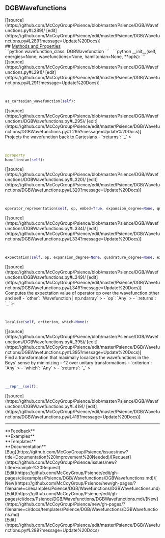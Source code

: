 ## <a id="Psience.DGB.Wavefunctions.DGBWavefunctions">DGBWavefunctions</a> 

<div class="docs-source-link" markdown="1">
[[source](https://github.com/McCoyGroup/Psience/blob/master/Psience/DGB/Wavefunctions.py#L289)/
[edit](https://github.com/McCoyGroup/Psience/edit/master/Psience/DGB/Wavefunctions.py#L289?message=Update%20Docs)]
</div>









<div class="collapsible-section">
 <div class="collapsible-section collapsible-section-header" markdown="1">
## <a class="collapse-link" data-toggle="collapse" href="#methods" markdown="1"> Methods and Properties</a> <a class="float-right" data-toggle="collapse" href="#methods"><i class="fa fa-chevron-down"></i></a>
 </div>
 <div class="collapsible-section collapsible-section-body collapse show" id="methods" markdown="1">
 ```python
wavefunction_class: DGBWavefunction
```
<a id="Psience.DGB.Wavefunctions.DGBWavefunctions.__init__" class="docs-object-method">&nbsp;</a> 
```python
__init__(self, energies=None, wavefunctions=None, hamiltonian=None, **opts): 
```
<div class="docs-source-link" markdown="1">
[[source](https://github.com/McCoyGroup/Psience/blob/master/Psience/DGB/Wavefunctions.py#L291)/
[edit](https://github.com/McCoyGroup/Psience/edit/master/Psience/DGB/Wavefunctions.py#L291?message=Update%20Docs)]
</div>


<a id="Psience.DGB.Wavefunctions.DGBWavefunctions.as_cartesian_wavefunction" class="docs-object-method">&nbsp;</a> 
```python
as_cartesian_wavefunction(self): 
```
<div class="docs-source-link" markdown="1">
[[source](https://github.com/McCoyGroup/Psience/blob/master/Psience/DGB/Wavefunctions/DGBWavefunctions.py#L295)/
[edit](https://github.com/McCoyGroup/Psience/edit/master/Psience/DGB/Wavefunctions/DGBWavefunctions.py#L295?message=Update%20Docs)]
</div>
Projects the wavefunction back to Cartesians
  - `:returns`: `_`
    >


<a id="Psience.DGB.Wavefunctions.DGBWavefunctions.hamiltonian" class="docs-object-method">&nbsp;</a> 
```python
@property
hamiltonian(self): 
```
<div class="docs-source-link" markdown="1">
[[source](https://github.com/McCoyGroup/Psience/blob/master/Psience/DGB/Wavefunctions/DGBWavefunctions.py#L320)/
[edit](https://github.com/McCoyGroup/Psience/edit/master/Psience/DGB/Wavefunctions/DGBWavefunctions.py#L320?message=Update%20Docs)]
</div>


<a id="Psience.DGB.Wavefunctions.DGBWavefunctions.operator_representation" class="docs-object-method">&nbsp;</a> 
```python
operator_representation(self, op, embed=True, expansion_degree=None, quadrature_degree=None, expansion_type=None): 
```
<div class="docs-source-link" markdown="1">
[[source](https://github.com/McCoyGroup/Psience/blob/master/Psience/DGB/Wavefunctions/DGBWavefunctions.py#L334)/
[edit](https://github.com/McCoyGroup/Psience/edit/master/Psience/DGB/Wavefunctions/DGBWavefunctions.py#L334?message=Update%20Docs)]
</div>


<a id="Psience.DGB.Wavefunctions.DGBWavefunctions.expectation" class="docs-object-method">&nbsp;</a> 
```python
expectation(self, op, expansion_degree=None, quadrature_degree=None, expansion_type=None, embed=True, other=None): 
```
<div class="docs-source-link" markdown="1">
[[source](https://github.com/McCoyGroup/Psience/blob/master/Psience/DGB/Wavefunctions/DGBWavefunctions.py#L349)/
[edit](https://github.com/McCoyGroup/Psience/edit/master/Psience/DGB/Wavefunctions/DGBWavefunctions.py#L349?message=Update%20Docs)]
</div>
Computes the expectation value of operator op over the wavefunction other and self
  - `other`: `Wavefunction | np.ndarray`
    > 
  - `op`: `Any`
    > 
  - `:returns`: `_`
    >


<a id="Psience.DGB.Wavefunctions.DGBWavefunctions.localize" class="docs-object-method">&nbsp;</a> 
```python
localize(self, criterion, which=None): 
```
<div class="docs-source-link" markdown="1">
[[source](https://github.com/McCoyGroup/Psience/blob/master/Psience/DGB/Wavefunctions/DGBWavefunctions.py#L395)/
[edit](https://github.com/McCoyGroup/Psience/edit/master/Psience/DGB/Wavefunctions/DGBWavefunctions.py#L395?message=Update%20Docs)]
</div>
Find a transformation that maximally localizes the wavefunctions in the Boys' sense
by minimizing <r^2> - <r>^2 over unitary transformations
  - `criterion`: `Any`
    > 
  - `which`: `Any`
    > 
  - `:returns`: `_`
    >


<a id="Psience.DGB.Wavefunctions.DGBWavefunctions.__repr__" class="docs-object-method">&nbsp;</a> 
```python
__repr__(self): 
```
<div class="docs-source-link" markdown="1">
[[source](https://github.com/McCoyGroup/Psience/blob/master/Psience/DGB/Wavefunctions/DGBWavefunctions.py#L419)/
[edit](https://github.com/McCoyGroup/Psience/edit/master/Psience/DGB/Wavefunctions/DGBWavefunctions.py#L419?message=Update%20Docs)]
</div>
 </div>
</div>












---


<div markdown="1" class="text-secondary">
<div class="container">
  <div class="row">
   <div class="col" markdown="1">
**Feedback**   
</div>
   <div class="col" markdown="1">
**Examples**   
</div>
   <div class="col" markdown="1">
**Templates**   
</div>
   <div class="col" markdown="1">
**Documentation**   
</div>
   <div class="col" markdown="1">
   
</div>
   <div class="col" markdown="1">
   
</div>
   <div class="col" markdown="1">
   
</div>
</div>
  <div class="row">
   <div class="col" markdown="1">
[Bug](https://github.com/McCoyGroup/Psience/issues/new?title=Documentation%20Improvement%20Needed)/[Request](https://github.com/McCoyGroup/Psience/issues/new?title=Example%20Request)   
</div>
   <div class="col" markdown="1">
[Edit](https://github.com/McCoyGroup/Psience/edit/gh-pages/ci/examples/Psience/DGB/Wavefunctions/DGBWavefunctions.md)/[New](https://github.com/McCoyGroup/Psience/new/gh-pages/?filename=ci/examples/Psience/DGB/Wavefunctions/DGBWavefunctions.md)   
</div>
   <div class="col" markdown="1">
[Edit](https://github.com/McCoyGroup/Psience/edit/gh-pages/ci/docs/Psience/DGB/Wavefunctions/DGBWavefunctions.md)/[New](https://github.com/McCoyGroup/Psience/new/gh-pages/?filename=ci/docs/templates/Psience/DGB/Wavefunctions/DGBWavefunctions.md)   
</div>
   <div class="col" markdown="1">
[Edit](https://github.com/McCoyGroup/Psience/edit/master/Psience/DGB/Wavefunctions.py#L289?message=Update%20Docs)   
</div>
   <div class="col" markdown="1">
   
</div>
   <div class="col" markdown="1">
   
</div>
   <div class="col" markdown="1">
   
</div>
</div>
</div>
</div>